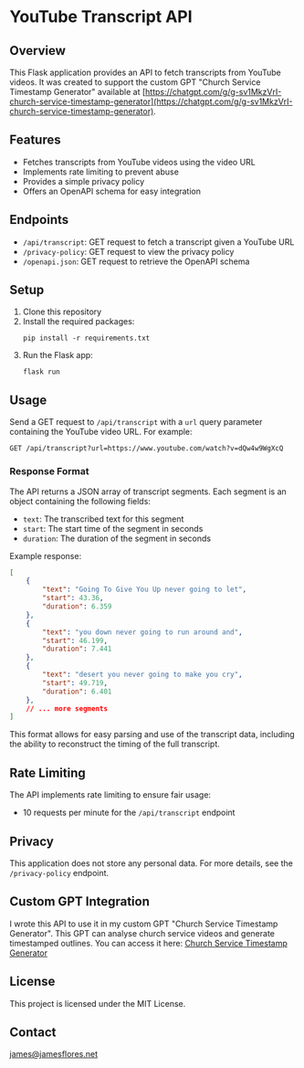 # YouTube Transcript API

## Overview
This Flask application provides an API to fetch transcripts from YouTube videos. It was created to support the custom GPT "Church Service Timestamp Generator" available at [https://chatgpt.com/g/g-sv1MkzVrI-church-service-timestamp-generator](https://chatgpt.com/g/g-sv1MkzVrI-church-service-timestamp-generator).

## Features
- Fetches transcripts from YouTube videos using the video URL
- Implements rate limiting to prevent abuse
- Provides a simple privacy policy
- Offers an OpenAPI schema for easy integration

## Endpoints
- `/api/transcript`: GET request to fetch a transcript given a YouTube URL
- `/privacy-policy`: GET request to view the privacy policy
- `/openapi.json`: GET request to retrieve the OpenAPI schema

## Setup
1. Clone this repository
2. Install the required packages:
   ```
   pip install -r requirements.txt
   ```
3. Run the Flask app:
   ```
   flask run
   ```

## Usage

Send a GET request to `/api/transcript` with a `url` query parameter containing the YouTube video URL. For example:

```
GET /api/transcript?url=https://www.youtube.com/watch?v=dQw4w9WgXcQ
```

### Response Format

The API returns a JSON array of transcript segments. Each segment is an object containing the following fields:

- `text`: The transcribed text for this segment
- `start`: The start time of the segment in seconds
- `duration`: The duration of the segment in seconds

Example response:

```json
[
    {
        "text": "Going To Give You Up never going to let",
        "start": 43.36,
        "duration": 6.359
    },
    {
        "text": "you down never going to run around and",
        "start": 46.199,
        "duration": 7.441
    },
    {
        "text": "desert you never going to make you cry",
        "start": 49.719,
        "duration": 6.401
    },
    // ... more segments
]
```

This format allows for easy parsing and use of the transcript data, including the ability to reconstruct the timing of the full transcript.

## Rate Limiting
The API implements rate limiting to ensure fair usage:
- 10 requests per minute for the `/api/transcript` endpoint

## Privacy
This application does not store any personal data. For more details, see the `/privacy-policy` endpoint.

## Custom GPT Integration
I wrote this API to use it in my custom GPT "Church Service Timestamp Generator". This GPT can analyse church service videos and generate timestamped outlines. You can access it here: [Church Service Timestamp Generator](https://chatgpt.com/g/g-sv1MkzVrI-church-service-timestamp-generator)

## License
This project is licensed under the MIT License.

## Contact
james@jamesflores.net